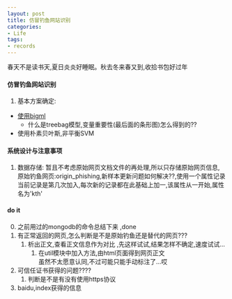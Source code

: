 ```yaml
---
layout: post  
title: 仿冒钓鱼网站识别  
categories: 
- Life
tags:
- records
---
```


春天不是读书天,夏日炎炎好睡眠。秋去冬来春又到,收拾书包好过年
#### 仿冒钓鱼网站识别
1. 基本方案确定:  
- [使用bigml](https://github.com/rishy/phishing-websites)
    - 什么是treebag模型,变量重要性(最后面的条形图)怎么得到的??
- 使用朴素贝叶斯,非平衡SVM

#### 系统设计与注意事项
1. 数据存储: 暂且不考虑原始网页文档文件的再处理,所以只存储原始网页信息,  
    原始钓鱼网页:origin_phishing,新样本更新问题如何解决??,使用一个属性记录当前记录是第几次加入,每次新的记录都在此基础上加一,该属性从一开始,属性名为'kth'  


#### do it
0. 之前用过的mongodb的命令总结下来 ,done   
1. 有正常返回的网页,怎么判断是不是原始钓鱼还是替代的网页???  
    1. 析出正文,查看正文信息作为对比 ,先这样试试,结果怎样不确定,速度试试...
        1. 在util模块中加入方法,由html页面得到网页正文  
    虽然不太愿意认同,不过可能只能手动标注了...哎
2. 可信任证书获得的问题????  
    1. 判断是不是有没有使用https协议
3. baidu,index获得的信息  

